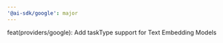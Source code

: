 ```yaml
---
'@ai-sdk/google': major
---
```


feat(providers/google): Add taskType support for Text Embedding Models

